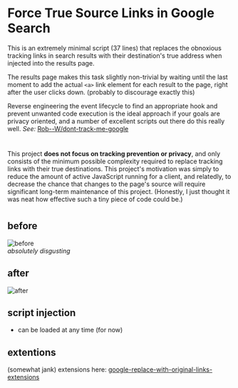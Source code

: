 
# Force True Source Links in Google Search

This is an extremely minimal script (37 lines) that replaces the obnoxious tracking 
links in search results with their destination's true address when injected into the results page.

The results page makes this task slightly non-trivial by waiting until the last moment to add the 
actual `<a>` link element for each result to the page, right after the user clicks down. (probably to 
discourage exactly this) 

Reverse engineering the event lifecycle to find an appropriate hook and prevent unwanted code execution is
the ideal approach if your goals are privacy oriented, and a number of excellent scripts out there do this 
really well.  *See:* [Rob--W/dont-track-me-google](https://github.com/Rob--W/dont-track-me-google)  

#

This project **does not focus on tracking prevention or privacy**, and only consists of the minimum possible 
complexity required to replace tracking links with their true destinations. This project's motivation was 
simply to reduce the amount of active JavaScript running for a client, and relatedly, to decrease the chance 
that changes to the page's source will require significant long-term maintenance of this project. (Honestly, 
I just thought it was neat how effective such a tiny piece of code could be.)

#
  
## before  
![before](https://www.cs.utexas.edu/~angg/google-true-source-links-examples/a.gif)  
*absolutely disgusting*   

## after
![after](https://www.cs.utexas.edu/~angg/google-true-source-links-examples/b.gif)
  
## script injection  
- can be loaded at any time (for now)

## extentions 
(somewhat jank) extensions here:
[google-replace-with-original-links-extensions](https://github.com/An-GG/google-replace-with-original-links-extensions)
